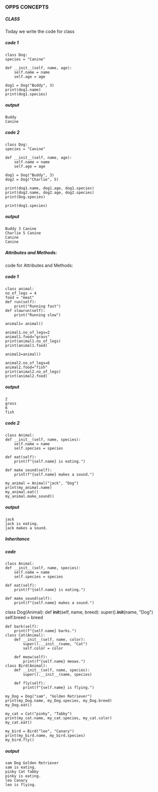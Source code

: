 ### OPPS CONCEPTS
   ##### CLASS
     
Today we write the code for class 

##### code 1

    class Dog:
    species = "Canine" 

    def __init__(self, name, age):
        self.name = name  
        self.age = age  

    dog1 = Dog("Buddy", 3)
    print(dog1.name) 
    print(dog1.species)
##### output

    Buddy
    Canine

##### code 2

    class Dog:
    species = "Canine"  

    def __init__(self, name, age):
        self.name = name  
        self.age = age  

    dog1 = Dog("Buddy", 3) 
    dog2 = Dog("Charlie", 5) 

    print(dog1.name, dog1.age, dog1.species) 
    print(dog2.name, dog2.age, dog2.species) 
    print(Dog.species)

    print(dog1.species)

##### output
    Buddy 3 Canine
    Charlie 5 Canine
    Canine
    Canine

##### Attributes and Methods:

code for Attributes and Methods:

##### code 1
    class animal:
    no_of_legs = 4
    food = "meat"
    def run(self):
        print("Running fast")
    def slowrun(self):
        print("Running slow")

    animal1= animal()

    animal1.no_of_legs=2
    animal1.food="grass"
    print(animal1.no_of_legs)
    print(animal1.food)

    animal2=animal()

    animal2.no_of_legs=6
    animal2.food="fish"
    print(animal2.no_of_legs)
    print(animal2.food)
##### output
    2
    grass
    6
    fish

##### code 2
    class Animal:
    def __init__(self, name, species):
        self.name = name
        self.species = species

    def eat(self):
        print(f"{self.name} is eating.")

    def make_sound(self):
        print(f"{self.name} makes a sound.")  

    my_animal = Animal("jack", "Dog")
    print(my_animal.name)
    my_animal.eat()
    my_animal.make_sound()
##### output
    jack
    jack is eating.
    jack makes a sound.

##### Inheritance
##### code
    class Animal:
    def __init__(self, name, species):
        self.name = name
        self.species = species

    def eat(self):
        print(f"{self.name} is eating.")

    def make_sound(self):
        print(f"{self.name} makes a sound.")
class Dog(Animal):
    def __init__(self, name, breed):
        super().__init__(name, "Dog")
        self.breed = breed

    def bark(self):
        print(f"{self.name} barks.")            
    class Cat(Animal):
        def __init__(self, name, color):
            super().__init__(name, "Cat")
            self.color = color

        def meow(self):
            print(f"{self.name} meows.")            
    class Bird(Animal):
        def __init__(self, name, species):
            super().__init__(name, species)

        def fly(self):
            print(f"{self.name} is flying.")

    my_Dog = Dog("sam", "Golden Retriever")
    print(my_Dog.name, my_Dog.species, my_Dog.breed)
    my_Dog.eat()

    my_cat = Cat("pinky", "Tabby")
    print(my_cat.name, my_cat.species, my_cat.color)
    my_cat.eat()

    my_bird = Bird("leo", "Canary")
    print(my_bird.name, my_bird.species)
    my_bird.fly()

##### output
    sam Dog Golden Retriever
    sam is eating.
    pinky Cat Tabby
    pinky is eating.
    leo Canary
    leo is flying.